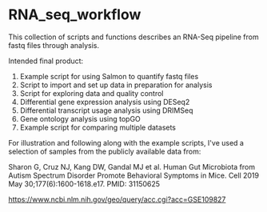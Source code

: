 # RNA_seq_workflow

This collection of scripts and functions describes an RNA-Seq pipeline from fastq files through analysis.

Intended final product:  
1. Example script for using Salmon to quantify fastq files  
2. Script to import and set up data in preparation for analysis  
3. Script for exploring data and quality control  
4. Differential gene expression analysis using DESeq2
5. Differential transcript usage analysis using DRIMSeq  
6. Gene ontology analysis using topGO  
7. Example script for comparing multiple datasets

For illustration and following along with the example scripts, I've used a selection of samples from the publicly available data from:  

Sharon G, Cruz NJ, Kang DW, Gandal MJ et al. Human Gut Microbiota from Autism Spectrum Disorder Promote Behavioral Symptoms in Mice. Cell 2019 May 30;177(6):1600-1618.e17. PMID: 31150625  

https://www.ncbi.nlm.nih.gov/geo/query/acc.cgi?acc=GSE109827